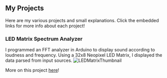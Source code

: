 ## My Projects

Here are my various projects and small explanations. Click the embedded links for more info about each project!

<h3>LED Matrix Spectrum Analyzer</h3>

I programmed an FFT analyzer in Arduino to display sound according to loudness and frequency. Using a 32x8 Neopixel LED Matrix, I displayed the data parsed from input sources. 
![LEDMatrixThumbnail](https://user-images.githubusercontent.com/64446009/124314501-5ae38600-db27-11eb-8300-bf81c78d73fe.jpeg)

More on this project <a href="https://bzofsv.github.io/Brandon-Z-BSE-Portfolio/">here</a>!
